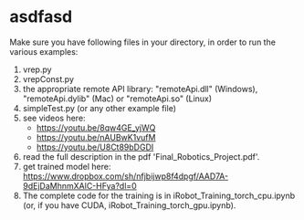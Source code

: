 # asdfasd

Make sure you have following files in your directory, in order to run the various examples:

1. vrep.py
2. vrepConst.py
3. the appropriate remote API library: "remoteApi.dll" (Windows), "remoteApi.dylib" (Mac) or "remoteApi.so" (Linux)
4. simpleTest.py (or any other example file)
5. see videos here:
	- https://youtu.be/8qw4GE_yjWQ
	- https://youtu.be/nAUBwK1vufM
	- https://youtu.be/U8Ct89bDGDI
6. read the full description in the pdf 'Final_Robotics_Project.pdf'.
7. get trained model here: https://www.dropbox.com/sh/nfjbijwp8f4dpgf/AAD7A-9dEjDaMhnmXAlC-HFya?dl=0
8. The complete code for the training is in iRobot_Training_torch_cpu.ipynb (or, if you have CUDA, iRobot_Training_torch_gpu.ipynb).
